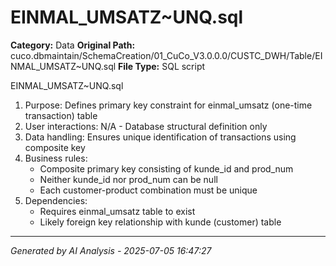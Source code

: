 # EINMAL_UMSATZ~UNQ.sql

**Category:** Data
**Original Path:** cuco.dbmaintain/SchemaCreation/01_CuCo_V3.0.0.0/CUSTC_DWH/Table/EINMAL_UMSATZ~UNQ.sql
**File Type:** SQL script

EINMAL_UMSATZ~UNQ.sql
1. Purpose: Defines primary key constraint for einmal_umsatz (one-time transaction) table
2. User interactions: N/A - Database structural definition only
3. Data handling: Ensures unique identification of transactions using composite key
4. Business rules:
   - Composite primary key consisting of kunde_id and prod_num
   - Neither kunde_id nor prod_num can be null
   - Each customer-product combination must be unique
5. Dependencies:
   - Requires einmal_umsatz table to exist
   - Likely foreign key relationship with kunde (customer) table

---
*Generated by AI Analysis - 2025-07-05 16:47:27*
